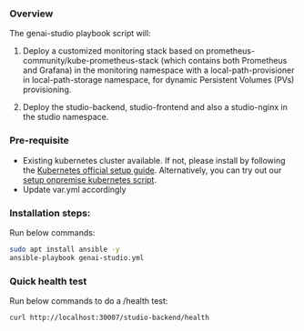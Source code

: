 ### Overview

The genai-studio playbook script will:

1. Deploy a customized monitoring stack based on prometheus-community/kube-prometheus-stack (which contains both Prometheus and Grafana) in the monitoring namespace with a local-path-provisioner in local-path-storage namespace, for dynamic Persistent Volumes (PVs) provisioning.

2. Deploy the studio-backend, studio-frontend and also a studio-nginx in the studio namespace.



### Pre-requisite

- Existing kubernetes cluster available. If not, please install by following the [Kubernetes official setup guide](https://kubernetes.io/docs/setup/). Alternatively, you can try out our [setup onpremise kubernetes script](../setup-onpremise-kubernetes/readme.md).
- Update var.yml accordingly

### Installation steps:

Run below commands:
```sh
sudo apt install ansible -y
ansible-playbook genai-studio.yml
```

### Quick health test

Run below commands to do a /health test:
```sh
curl http://localhost:30007/studio-backend/health
```